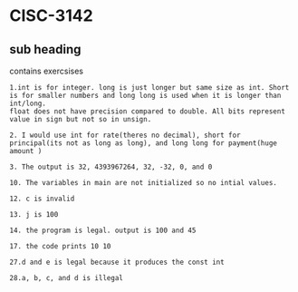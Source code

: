 # CISC-3142
## sub heading
contains exercsises

    1.int is for integer. long is just longer but same size as int. Short is for smaller numbers and long long is used when it is longer than int/long.
    float does not have precision compared to double. All bits represent value in sign but not so in unsign.

    2. I would use int for rate(theres no decimal), short for principal(its not as long as long), and long long for payment(huge amount )

    3. The output is 32, 4393967264, 32, -32, 0, and 0
    
    10. The variables in main are not initialized so no intial values.
    
    12. c is invalid
    
    13. j is 100
    
    14. the program is legal. output is 100 and 45
    
    17. the code prints 10 10
    
    27.d and e is legal because it produces the const int
    
    28.a, b, c, and d is illegal


